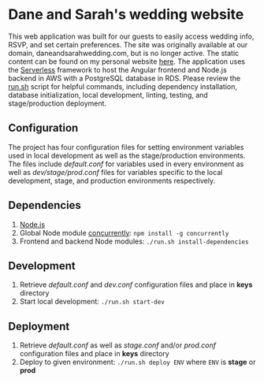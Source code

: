 # Dane and Sarah's wedding website

This web application was built for our guests to easily access wedding info, RSVP, and set certain
preferences.
The site was originally available at our domain, daneandsarahwedding.com, but is no longer active.
The static content can be found on my personal website [here](https://daneisburgh.com/assets/websites/daneandsarahwedding.com/home).
The application uses the [Serverless](https://www.serverless.com/) framework to host the Angular frontend 
and Node.js backend in AWS with a PostgreSQL database in RDS.
Please review the [run.sh](run.sh) script for helpful commands, including dependency installation, database 
initialization, local development, linting, testing, and stage/production deployment.

## Configuration
The project has four configuration files for setting environment variables used in local development
as well as the stage/production environments.  The files include *default.conf* for variables used
in every environment as well as *dev/stage/prod.conf* files for variables specific to the local development,
stage, and production environments respectively.

## Dependencies
1) [Node.js](https://nodejs.org/en/)
2) Global Node module [concurrently](https://www.npmjs.com/package/concurrently): `npm install -g concurrently`
3) Frontend and backend Node modules: `./run.sh install-dependencies`

## Development
1) Retrieve *default.conf* and *dev.conf* configuration files and place in **keys** directory
2) Start local development: `./run.sh start-dev`

## Deployment
1) Retrieve *default.conf* as well as *stage.conf* and/or *prod.conf* configuration files and place in **keys** directory
2) Deploy to given environment: `./run.sh deploy ENV` where `ENV` is **stage** or **prod**

